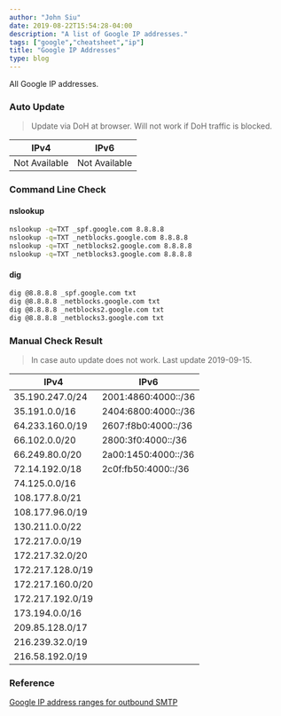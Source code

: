 ```yaml
---
author: "John Siu"
date: 2019-08-22T15:54:28-04:00
description: "A list of Google IP addresses."
tags: ["google","cheatsheet","ip"]
title: "Google IP Addresses"
type: blog
---
```

All Google IP addresses.
<!--more-->

### Auto Update

> Update via DoH at browser. Will not work if DoH traffic is blocked.

IPv4|IPv6
---|---
|<div id="v4">Not Available</div>|<div id="v6">Not Available</div>|

### Command Line Check

#### nslookup

```sh
nslookup -q=TXT _spf.google.com 8.8.8.8
nslookup -q=TXT _netblocks.google.com 8.8.8.8
nslookup -q=TXT _netblocks2.google.com 8.8.8.8
nslookup -q=TXT _netblocks3.google.com 8.8.8.8
```

#### dig

```sh
dig @8.8.8.8 _spf.google.com txt
dig @8.8.8.8 _netblocks.google.com txt
dig @8.8.8.8 _netblocks2.google.com txt
dig @8.8.8.8 _netblocks3.google.com txt
```

### Manual Check Result

> In case auto update does not work. Last update 2019-09-15.

|IPv4|IPv6
|---|---
|35.190.247.0/24|2001:4860:4000::/36
|35.191.0.0/16|2404:6800:4000::/36
|64.233.160.0/19|2607:f8b0:4000::/36
|66.102.0.0/20|2800:3f0:4000::/36
|66.249.80.0/20|2a00:1450:4000::/36
|72.14.192.0/18|2c0f:fb50:4000::/36
|74.125.0.0/16
|108.177.8.0/21
|108.177.96.0/19
|130.211.0.0/22
|172.217.0.0/19
|172.217.32.0/20
|172.217.128.0/19
|172.217.160.0/20
|172.217.192.0/19
|173.194.0.0/16
|209.85.128.0/17
|216.239.32.0/19
|216.58.192.0/19

### Reference

[Google IP address ranges for outbound SMTP](//support.google.com/a/answer/60764)

<script>googleIp2table()</script>
